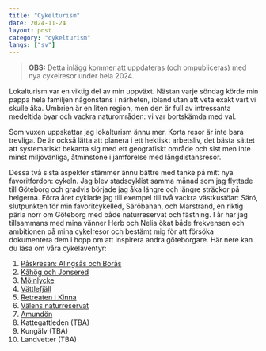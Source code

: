```yaml
---
title: "Cykelturism"
date: 2024-11-24
layout: post
category: "cykelturism"
langs: ["sv"]
---
```


> __OBS:__ Detta inlägg kommer att uppdateras (och ompubliceras) med nya cykelresor under hela 2024.

Lokalturism var en viktig del av min uppväxt.
Nästan varje söndag körde min pappa hela familjen någonstans i närheten, ibland utan att veta exakt vart vi skulle åka. 
Umbrien är en liten region, men den är full av intressanta medeltida byar och vackra naturområden: vi var bortskämda med val.

Som vuxen uppskattar jag lokalturism ännu mer.
Korta resor är inte bara trevliga. 
De är också lätta att planera i ett hektiskt arbetsliv, det bästa sättet att systematiskt bekanta sig med ett geografiskt område och sist men inte minst miljövänliga, åtminstone i jämförelse med långdistansresor.

Dessa två sista aspekter stämmer ännu bättre med tanke på mitt nya favoritfordon: cykeln.
Jag blev stadscyklist samma månad som jag flyttade till Göteborg och gradvis började jag åka längre och längre sträckor på helgerna. 
Förra året cyklade jag till exempel till två vackra västkustöar: Särö, slutpunkten för min favoritcykelled, Säröbanan, och Marstrand, en riktig pärla norr om Göteborg med både naturreservat och fästning.
I år har jag tillsammans med mina vänner Herb och Nelia ökat både frekvensen och ambitionen på mina cykelresor och bestämt mig för att försöka dokumentera dem i hopp om att inspirera andra göteborgare.
Här nere kan du läsa om våra cykeläventyr:

1. [Påskresan: Alingsås och Borås](https://harisont.github.io/cykelturism/paskresan.html)
2. [Kåhög och Jonsered](https://harisont.github.io/cykelturism/jonsered.html)
3. [Mölnlycke](https://harisont.github.io/cykelturism/molnlycke.html)
4. [Vättlefjäll](https://harisont.github.io/cykelturism/vattlefjall.html)
5. [Retreaten i Kinna](https://harisont.github.io/cykelturism/retreat.html)
6. [Välens naturreservat](https://harisont.github.io/cykelturism/valen.html)
7. [Amundön](https://harisont.github.io/cykelturism/amundon.html)
8. Kattegattleden (TBA)
9. Kungälv (TBA)
10. Landvetter (TBA)